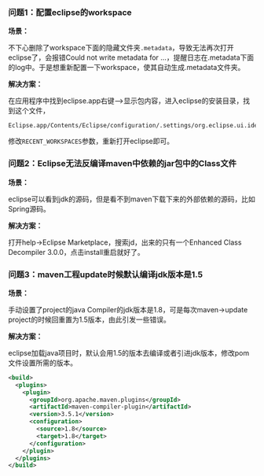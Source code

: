 ### 问题1：配置eclipse的workspace

**场景：**

不下心删除了workspace下面的隐藏文件夹`.metadata`，导致无法再次打开eclipse了，会报错Could not write metadata for …，提醒日志在.metadata下面的log中。于是想重新配置一下workspace，使其自动生成.metadata文件夹。

**解决方案：**

在应用程序中找到eclipse.app右键—>显示包内容，进入eclipse的安装目录，找到这个文件，

```
Eclipse.app/Contents/Eclipse/configuration/.settings/org.eclipse.ui.ide.prefs
```

修改`RECENT_WORKSPACES`参数，重新打开eclipse即可。

### 问题2：Eclipse无法反编译maven中依赖的jar包中的Class文件

**场景：**

eclipse可以看到jdk的源码，但是看不到maven下载下来的外部依赖的源码，比如Spring源码。

**解决方案：**

打开help->Eclipse Marketplace，搜索jd，出来的只有一个Enhanced Class Decompiler 3.0.0，点击install重启就好了。

### 问题3：maven工程update时候默认编译jdk版本是1.5

**场景：**

手动设置了project的java Compiler的jdk版本是1.8，可是每次maven->update project的时候回重置为1.5版本，由此引发一些错误。

**解决方案：**

eclipse加载java项目时，默认会用1.5的版本去编译或者引进jdk版本，修改pom文件设置所需的版本。

```xml
<build>
  <plugins>
    <plugin>
      <groupId>org.apache.maven.plugins</groupId>
      <artifactId>maven-compiler-plugin</artifactId>
      <version>3.5.1</version>
      <configuration>
        <source>1.8</source>
        <target>1.8</target>
      </configuration>
    </plugin>
  </plugins>
</build>
```


